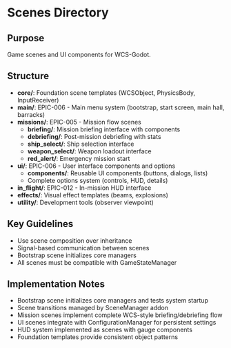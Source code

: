 # Scenes Directory

## Purpose
Game scenes and UI components for WCS-Godot.

## Structure
- **core/**: Foundation scene templates (WCSObject, PhysicsBody, InputReceiver)
- **main/**: EPIC-006 - Main menu system (bootstrap, start screen, main hall, barracks)
- **missions/**: EPIC-005 - Mission flow scenes
  - **briefing/**: Mission briefing interface with components
  - **debriefing/**: Post-mission debriefing with stats
  - **ship_select/**: Ship selection interface
  - **weapon_select/**: Weapon loadout interface
  - **red_alert/**: Emergency mission start
- **ui/**: EPIC-006 - User interface components and options
  - **components/**: Reusable UI components (buttons, dialogs, lists)
  - Complete options system (controls, HUD, details)
- **in_flight/**: EPIC-012 - In-mission HUD interface
- **effects/**: Visual effect templates (beams, explosions)
- **utility/**: Development tools (observer viewpoint)

## Key Guidelines
- Use scene composition over inheritance
- Signal-based communication between scenes
- Bootstrap scene initializes core managers
- All scenes must be compatible with GameStateManager

## Implementation Notes
- Bootstrap scene initializes core managers and tests system startup
- Scene transitions managed by SceneManager addon
- Mission scenes implement complete WCS-style briefing/debriefing flow
- UI scenes integrate with ConfigurationManager for persistent settings
- HUD system implemented as scenes with gauge components
- Foundation templates provide consistent object patterns